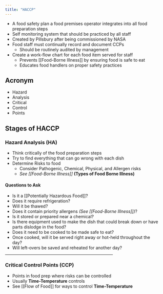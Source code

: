 ```yaml
---
title: "HACCP"
---
```

* A food safety plan a food premises operator integrates into all food preparation steps
* Self monitoring system that should be practiced by all staff
* Created by Pillsbury after being commissioned by NASA
* Food staff must continually record and document CCPs
	* Should be routinely audited by management
* Create a work-flow chart for each food item served for staff
	* Prevents [[Food-Borne Illness]] by ensuring food is safe to eat
	* Educates food handlers on proper safety practices

## Acronym

* Hazard
* Analysis
* Critical
* Control
* Points

## Stages of HACCP

### Hazard Analysis (HA)

* Think critically of the food preparation steps
* Try to find everything that can go wrong with each dish
* Determine Risks to food
	* Consider Pathogenic, Chemical, Physical, and Allergen risks
	* *See [[Food-Borne Illness]]* **(Types of Food Borne Illness)**

#### Questions to Ask

* Is it a [[Potentially Hazardous Food]]?
* Does it require refrigeration?
* Will it be thawed?
* Does it contain priority allergens *(See [[Food-Borne Illness]])*?
* Is it stored or prepared near a chemical?
* Is there equipment used to make the dish that could break down or have parts dislodge in the food?
* Does it need to be cooked to be made safe to eat?
* Once cooked, will it be served right away or hot-held throughout the day?
* Will left-overs be saved and reheated for another day?

<hr width = 70%>

### Critical Control Points (CCP)

* Points in food prep where risks can be controlled
* Usually **Time-Temperature** controls 
* See [[Flow of Food]] for ways to control **Time-Temperature**


